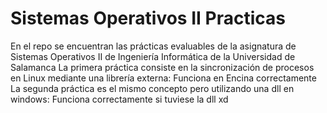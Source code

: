 # Sistemas Operativos II Practicas

En el repo se encuentran las prácticas evaluables de la asignatura de Sistemas Operativos II de Ingeniería Informática de la Universidad de Salamanca
La primera práctica consiste en la sincronización de procesos en Linux mediante una librería externa: Funciona en Encina correctamente
La segunda práctica es el mismo concepto pero utilizando una dll en windows: Funciona correctamente si tuviese la dll xd
